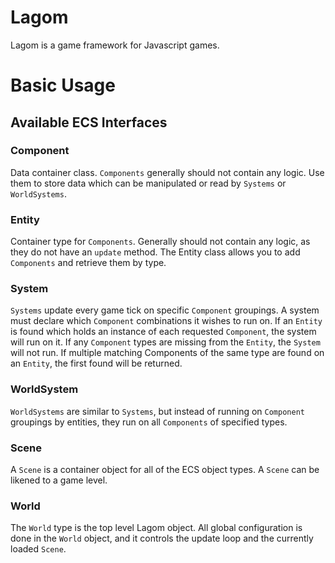 # Lagom

Lagom is a game framework for Javascript games.


# Basic Usage

## Available ECS Interfaces

### Component

Data container class. `Components` generally should not contain any logic. Use them to store data which can be
manipulated or read by `Systems` or `WorldSystems`.

### Entity

Container type for `Components`. Generally should not contain any logic, as they do not have an `update` method.
The Entity class allows you to add `Components` and retrieve them by type.

### System

`Systems` update every game tick on specific `Component` groupings. A system must declare which `Component`
combinations it wishes to run on. If an `Entity` is found which holds an instance of each requested `Component`,
the system will run on it. If any `Component` types are missing from the `Entity`, the `System` will not run.
If multiple matching Components of the same type are found on an `Entity`, the first found will be returned.

### WorldSystem

`WorldSystems` are similar to `Systems`, but instead of running on `Component` groupings by entities, they run on all
`Components` of specified types.

### Scene

A `Scene` is a container object for all of the ECS object types. A `Scene` can be likened to a game level.

### World

The `World` type is the top level Lagom object. All global configuration is done in the `World` object, and it controls
the update loop and the currently loaded `Scene`.